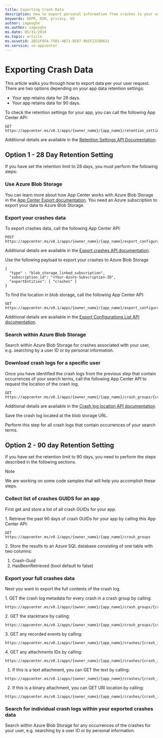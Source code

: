 ```yaml
---
title: Exporting Crash Data
description: How to export personal information from crashes to your users
keywords: GDPR, DSR, privacy, EU
author: iageoghe
ms.author: iageoghe
ms.date: 05/31/2018 
ms.topic: article 
ms.assetid: 2B51F9FA-75B1-4B73-8587-992F22CB0631
ms.service: vs-appcenter
---
```


# Exporting Crash Data

This article walks you through how to export data per your user request. There are two options depending on your app data retention settings:

- Your app retains data for 28 days.
- Your app retains data for 90 days.

To check the retention settings for your app, you can call the following App Center API:

```
GET https://appcenter.ms/v0.1/apps/{owner_name}/{app_name}/retention_settings
```

Additional details are available in the [Retention Settings API Documentation](https://openapi.appcenter.ms/#/crash/crashes_getRetentionSettings).

## Option 1 - 28 Day Retention Setting

If you have set the retention limit to 28 days, you must perform the following steps:

### Use Azure Blob Storage

You can learn more about how App Center works with Azure Blob Storage in the [App Center Export documentation](https://docs.microsoft.com/en-us/appcenter/analytics/export). You need an Azure subscription to export your data to Azure Blob Storage.

### Export your crashes data

To export crashes data, call the following App Center API:

```
POST https://appcenter.ms/v0.1/apps/{owner_name}/{app_name}/export_configurations
```

Additional details are available in the [Export crashes API documentation](https://openapi.appcenter.ms/#/export/ExportConfigurations_Create).

Use the following payload to export your crashes to Azure Blob Storage

```
{
  "type" : "blob_storage_linked_subscription",
  "subscription_id": "<Your-Azure-Subscription-ID",
  "exportEntities": [ "crashes" ]
}
```

To find the location in blob storage, call the following App Center API:

```
GET https://appcenter.ms/v0.1/apps/{owner_name}/{app_name}/export_configurations
```

Additional details are available in the [Export Configurations List API documentation](https://openapi.appcenter.ms/#/export/ExportConfigurations_List).

### Search within Azure Blob Storage

Search within Azure Blob Storage for crashes associated with your user, e.g. searching by a user ID or by personal information.

### Download crash logs for a specific user

Once you have identified the crash logs from the previous step that contain occurrences of your search terms, call the following App Center API to request the location of the crash log.

```
GET https://appcenter.ms/v0.1/apps/{owner_name}/{app_name}/crash_groups/{crash_group_id}/crashes/{crash_id}/raw/location
```

Additional details are available in the [Crash log location API documentation](https://openapi.appcenter.ms/#/crash/crashes_getRawCrashLocation).

Save the crash log located at the blob storage URL.

Perform this step for all crash logs that contain occurrences of your search terms.

## Option 2 - 90 day Retention Setting

If you have set the retention limit to 90 days, you need to perform the steps described in the following sections.

> [!NOTE]
> We are working on some code samples that will help you accomplish these steps.

### Collect list of crashes GUIDS for an app

First get and store a list of all crash GUIDs for your app.

<span>1. Retrieve the past 90 days of crash GUIDs for your app by calling this App Center API:</span>

```
GET https://appcenter.ms/v0.1/apps/{owner_name}/{app_name}/crash_groups
``` 

<span>2. Store the results to an Azure SQL database consisting of one table with two columns:</span> 

1. Crash-Guid
2. HasBeenRetrieved (bool default to false)

### Export your full crashes data

Next you want to export the full contents of the crash log.

<span>1. GET the crash log metadata for every crash in a crash group by calling:</span> 

```
https://appcenter.ms/v0.1/apps/{owner_name}/{app_name}/crash_groups/{crash_group_id}/crashes
```

<span>2. GET the stacktrace by calling:</span>

```
https://appcenter.ms/v0.1/apps/{owner_name}/{app_name}/crash_groups/{crash_group_id}/stacktrace
```

<span>3. GET any recorded events by calling:</span>

```
https://appcenter.ms/v0.1/apps/{owner_name}/{app_name}/crashes/{crash_id}/session_logs
```

<span>4. GET any attachments IDs by calling:</span>

```
https://appcenter.ms/v0.1/apps/{owner_name}/{app_name}/crashes/{crash_id}/attachments
```

1. If this is a text attachment, you can GET the text by calling:

```
https://appcenter.ms/v0.1/apps/{owner_name}/{app_name}/crashes/{crash_id}/attachments/{attachment_id}/text
```

2. If this is a binary attachment, you can GET URI location by calling:

```
https://appcenter.ms/v0.1/apps/{owner_name}/{app_name}/crashes/{crash_id}/attachments/{attachment_id}/location
```

### Search for individual crash logs within your exported crashes data

Search within Azure Blob Storage for any occurrences of the crashes for your user, e.g. searching by a user ID or by personal information.

